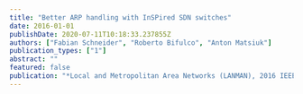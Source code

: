 ```yaml
---
title: "Better ARP handling with InSPired SDN switches"
date: 2016-01-01
publishDate: 2020-07-11T10:18:33.237855Z
authors: ["Fabian Schneider", "Roberto Bifulco", "Anton Matsiuk"]
publication_types: ["1"]
abstract: ""
featured: false
publication: "*Local and Metropolitan Area Networks (LANMAN), 2016 IEEE International Symposium on*"
---
```


